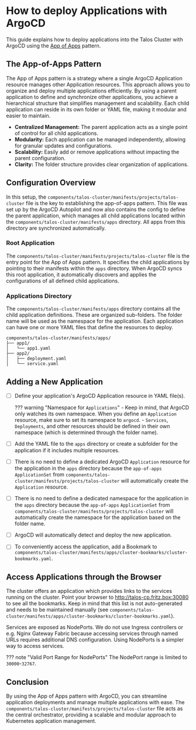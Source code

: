 # How to deploy Applications with ArgoCD

This guide explains how to deploy applications into the Talos Cluster with ArgoCD using the [App of Apps](https://argo-cd.readthedocs.io/en/stable/operator-manual/declarative-setup/#app-of-apps) pattern.

## The App-of-Apps Pattern

The App of Apps pattern is a strategy where a single ArgoCD Application resource manages other Application resources. This approach allows you to organize and deploy multiple applications efficiently. By using a parent application to define and synchronize other applications, you achieve a hierarchical structure that simplifies management and scalability. Each child application can reside in its own folder or YAML file, making it modular and easier to maintain.

- **Centralized Management:** The parent application acts as a single point of control for all child applications.
- **Modularity:** Each application can be managed independently, allowing for granular updates and configurations.
- **Scalability:** Easily add or remove applications without impacting the parent configuration.
- **Clarity:** The folder structure provides clear organization of applications.

## Configuration Overview

In this setup, the `components/talos-cluster/manifests/projects/talos-cluster` file is the key to establishing the app-of-apps pattern. This file was set up by the ArgoCD Autopilot and now also contains the config to define the parent application, which manages all child applications located within the `components/talos-cluster/manifests/apps` directory. All apps from this directory are synchronized automatically.

### Root Application

The `components/talos-cluster/manifests/projects/talos-cluster` file is the entry point for the App of Apps pattern. It specifies the child applications by pointing to their manifests within the `apps` directory. When ArgoCD syncs this root application, it automatically discovers and applies the configurations of all defined child applications.

### Applications Directory

The `components/talos-cluster/manifests/apps` directory contains all the child application definitions. These are organized sub-folders. The folder name will be used as the namespace for the application. Each application can have one or more YAML files that define the resources to deploy.

```plaintext
components/talos-cluster/manifests/apps/
├── app1/
│   └── app1.yaml
├── app2/
│   ├── deployment.yaml
│   └── service.yaml
```

## Adding a New Application

- [ ] Define your application's ArgoCD Application resource in YAML file(s).

    ??? warning "Namespace for `Applications`"
        - Keep in mind, that ArgoCD only watches its own namespace. When you define an `Application` resource, make sure to set its namespace to `argocd`.
        - `Services`, `Deployments`, and other resources should be defined in their own namespace (which is determined through the folder name).

- [ ] Add the YAML file to the `apps` directory or create a subfolder for the application if it includes multiple resources.
- [ ] There is no need to define a dedicated ArgoCD `Application` resource for the application in the `apps` directory because the `app-of-apps` `ApplicationSet` from `components/talos-cluster/manifests/projects/talos-cluster` will automatically create the `Application` resource.
- [ ] There is no need to define a dedicated namespace for the application in the `apps` directory because the `app-of-apps` `ApplicationSet` from `components/talos-cluster/manifests/projects/talos-cluster` will automatically create the namespace for the application based on the folder name.
- [ ] ArgoCD will automatically detect and deploy the new application.
- [ ] To conveniently access the application, add a Bookmark to `components/talos-cluster/manifests/apps/cluster-bookmarks/cluster-bookmarks.yaml`.

## Access Applications through the Browser

The cluster offers an application which provides links to the services running on the cluster. Point your browser to <http://talos-cp.fritz.box:30080> to see all the bookmarks. Keep in mind that this list is not auto-generated and needs to be maintained manually (see `components/talos-cluster/manifests/apps/cluster-bookmarks/cluster-bookmarks.yaml`).

Services are exposed as NodePorts. We do not use Ingress controllers or e.g. Nginx Gateway Fabric because accessing services through named URLs requires additional DNS configuration. Using NodePorts is a simpler way to access services.

??? note "Valid Port Range for NodePorts"
    The NodePort range is limited to `30000`-`32767`.

## Conclusion

By using the App of Apps pattern with ArgoCD, you can streamline application deployments and manage multiple applications with ease. The `components/talos-cluster/manifests/projects/talos-cluster` file acts as the central orchestrator, providing a scalable and modular approach to Kubernetes application management.
